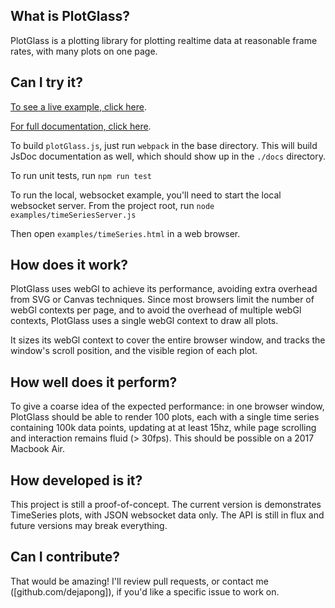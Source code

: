 ## What is PlotGlass?

PlotGlass is a plotting library for plotting realtime data at reasonable frame rates, with many plots on one page.

## Can I try it?

[To see a live example, click here](http://138.68.49.21:/timeSeriesClientOnly.html).

[For full documentation, click here](http://138.68.49.21).

To build `plotGlass.js`, just run `webpack` in the base directory. This will build JsDoc documentation as well, which should show up in the `./docs` directory.

To run unit tests, run `npm run test`

To run the local, websocket example, you'll need to start the local websocket server. From the project root, run `node examples/timeSeriesServer.js`

Then open `examples/timeSeries.html` in a web browser.

## How does it work?
PlotGlass uses webGl to achieve its performance, avoiding extra overhead from SVG or Canvas techniques. Since most browsers limit the number of webGl contexts per page, and to avoid the overhead of multiple webGl contexts, PlotGlass uses a single webGl context to draw all plots.

It sizes its webGl context to cover the entire browser window, and tracks the window's scroll position, and the visible region of each plot.

## How well does it perform?

To give a coarse idea of the expected performance: in one browser window, PlotGlass should be able to render 100 plots, each with a single time series containing 100k data points, updating at at least 15hz, while page scrolling and interaction remains fluid (> 30fps). This should be possible on a 2017 Macbook Air.

## How developed is it?
This project is still a proof-of-concept. The current version is demonstrates TimeSeries plots, with JSON websocket data only. The API is still in flux and future versions may break everything.

## Can I contribute?
That would be amazing! I'll review pull requests, or contact me ([github.com/dejapong]), if you'd like a specific issue to work on.

